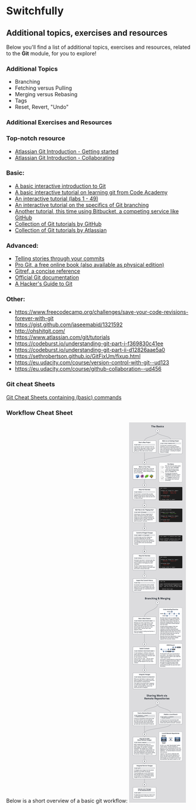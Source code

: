 # Switchfully

## Additional topics, exercises and resources

Below you'll find a list of additional topics, exercises and resources, related to the
**Git** module, for you to explore!


### Additional Topics

- Branching
- Fetching versus Pulling
- Merging versus Rebasing
- Tags
- Reset, Revert, "Undo"

### Additional Exercises and Resources

### Top-notch resource
* [Atlassian Git Introduction - Getting started](https://www.atlassian.com/git/tutorials/setting-up-a-repository)
* [Atlassian Git Introduction - Collaborating](https://www.atlassian.com/git/tutorials/syncing)

### Basic:

* [A basic interactive introduction to Git](https://try.github.io)
* [A basic interactive tutorial on learning git from Code Academy](https://www.codecademy.com/learn/learn-git)
* [An interactive tutorial (labs 1 - 49)](http://gitimmersion.com/lab_01.html)
* [An interactive tutorial on the specifics of Git branching](http://learngitbranching.js.org)
* [Another tutorial, this time using Bitbucket, a competing service like GitHub](https://www.atlassian.com/git/tutorials/learn-git-with-bitbucket-cloud)
* [Collection of Git tutorials by GitHub](https://guides.github.com/)
* [Collection of Git tutorials by Atlassian](https://www.atlassian.com/git/tutorials/)


### Advanced:

* [Telling stories through your commits](http://blog.mocoso.co.uk/talks/2015/01/12/telling-stories-through-your-commits/)
* [Pro Git, a free online book (also available as physical edition)](https://git-scm.com/book/en/v2)
* [Gitref, a concise reference](http://gitref.org/)
* [Official Git documentation](https://git-scm.com/doc)
* [A Hacker's Guide to Git](https://wildlyinaccurate.com/a-hackers-guide-to-git/)

### Other: 
- https://www.freecodecamp.org/challenges/save-your-code-revisions-forever-with-git
- https://gist.github.com/jaseemabid/1321592
- http://ohshitgit.com/
- https://www.atlassian.com/git/tutorials
- https://codeburst.io/understanding-git-part-i-f369830c41ee
- https://codeburst.io/understanding-git-part-ii-d12826aae5a0
- https://sethrobertson.github.io/GitFixUm/fixup.html
- https://eu.udacity.com/course/version-control-with-git--ud123
- https://eu.udacity.com/course/github-collaboration--ud456

### Git cheat Sheets
[Git Cheat Sheets containing (basic) commands](https://www.atlassian.com/git/tutorials/atlassian-git-cheatsheet)

### Workflow Cheat Sheet
Below is a short overview of a basic git workflow: 
![Git workflow](git-workflow.jpg "Git workflow")

